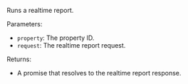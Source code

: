 Runs a realtime report.

Parameters:
- `property`: The property ID.
- `request`: The realtime report request.

Returns:
- A promise that resolves to the realtime report response.